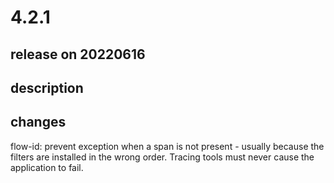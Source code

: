 # 4.2.1

## release on 20220616

## description

## changes

flow-id: prevent exception when a span is not present - usually because the filters are installed in the wrong order. Tracing tools must never cause the application to fail.


